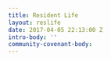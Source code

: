 ```yaml
---
title: Resident Life
layout: reslife
date: 2017-04-05 22:13:00 Z
intro-body: ''
community-covenant-body:
---
```

